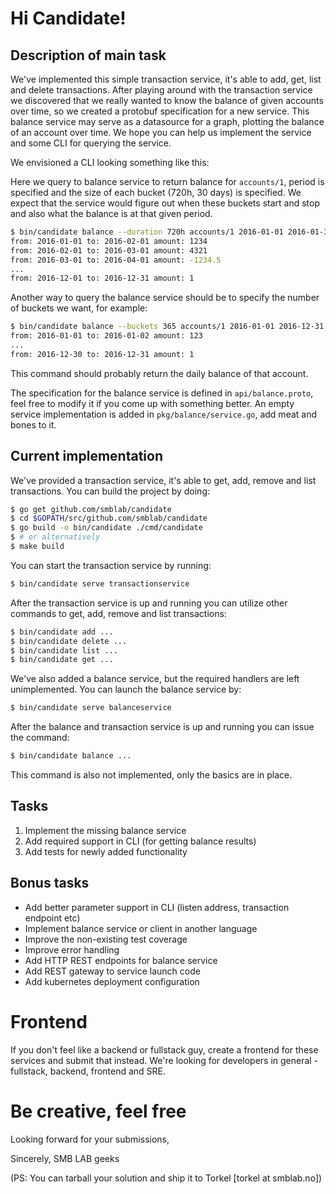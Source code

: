 # Hi Candidate!

## Description of main task
We've implemented this simple transaction service, it's able to add, get, list and delete transactions.
After playing around with the transaction service we discovered that we really wanted to know the balance
of given accounts over time, so we created a protobuf specification for a new service. This balance service
may serve as a datasource for a graph, plotting the balance of an account over time. We hope you can help us
implement the service and some CLI for querying the service.

We envisioned a CLI looking something like this:

Here we query to balance service to return balance for `accounts/1`, period
is specified and the size of each bucket (720h, 30 days) is specified. We expect that the service
would figure out when these buckets start and stop and also what the balance is at that given period.

```bash
$ bin/candidate balance --duration 720h accounts/1 2016-01-01 2016-01-31
from: 2016-01-01 to: 2016-02-01 amount: 1234
from: 2016-02-01 to: 2016-03-01 amount: 4321
from: 2016-03-01 to: 2016-04-01 amount: -1234.5
...
from: 2016-12-01 to: 2016-12-31 amount: 1
```

Another way to query the balance service should be to specify the number of buckets we want,
for example:

```bash
$ bin/candidate balance --buckets 365 accounts/1 2016-01-01 2016-12-31
from: 2016-01-01 to: 2016-01-02 amount: 123
...
from: 2016-12-30 to: 2016-12-31 amount: 1
```

This command should probably return the daily balance of that account.

The specification for the balance service is defined in `api/balance.proto`, feel free to modify
it if you come up with something better. An empty service implementation is added in `pkg/balance/service.go`, add meat
and bones to it.

## Current implementation
We've provided a transaction service, it's able to get, add, remove and list transactions. You can build the project by doing:

```bash
$ go get github.com/smblab/candidate
$ cd $GOPATH/src/github.com/smblab/candidate
$ go build -o bin/candidate ./cmd/candidate
$ # or alternatively
$ make build
```

You can start the transaction service by running:

```bash
$ bin/candidate serve transactionservice
```

After the transaction service is up and running you can utilize other commands to get, add, remove and list transactions:

```bash
$ bin/candidate add ...
$ bin/candidate delete ...
$ bin/candidate list ...
$ bin/candidate get ...
```

We've also added a balance service, but the required handlers are left unimplemented. You can launch the balance
service by:

```bash
$ bin/candidate serve balanceservice
```

After the balance and transaction service is up and running you can issue the command:

```bash
$ bin/candidate balance ...
````

This command is also not implemented, only the basics are in place.

## Tasks

1. Implement the missing balance service
2. Add required support in CLI (for getting balance results)
3. Add tests for newly added functionality

## Bonus tasks

- Add better parameter support in CLI (listen address, transaction endpoint etc)
- Implement balance service or client in another language
- Improve the non-existing test coverage
- Improve error handling
- Add HTTP REST endpoints for balance service
- Add REST gateway to service launch code
- Add kubernetes deployment configuration

# Frontend
If you don't feel like a backend or fullstack guy, create a frontend for these services and submit that instead.
We're looking for developers in general - fullstack, backend, frontend and SRE.

# Be creative, feel free

Looking forward for your submissions,

Sincerely, SMB LAB geeks

(PS: You can tarball your solution and ship it to Torkel [torkel at smblab.no])
